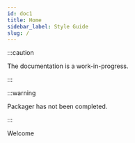```yaml
---
id: doc1
title: Home
sidebar_label: Style Guide
slug: /
---
```



:::caution

The documentation is a work-in-progress.

:::

:::warning

Packager has not been completed.

:::

Welcome
